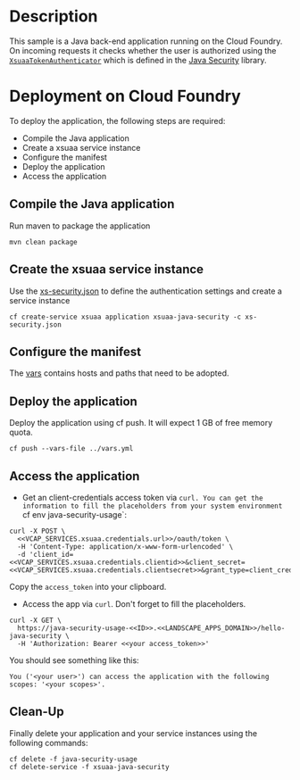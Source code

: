 # Description
This sample is a Java back-end application running on the Cloud Foundry. On incoming requests it checks whether the user is authorized using the 
[`XsuaaTokenAuthenticator`](src/main/java/com/sap/cloud/security/servlet/XsuaaTokenAuthenticator.java) which is defined in the [Java Security](../../java-security/) library.

# Deployment on Cloud Foundry
To deploy the application, the following steps are required:
- Compile the Java application
- Create a xsuaa service instance
- Configure the manifest
- Deploy the application
- Access the application

## Compile the Java application
Run maven to package the application
```shell
mvn clean package
```

## Create the xsuaa service instance
Use the [xs-security.json](./xs-security.json) to define the authentication settings and create a service instance
```shell
cf create-service xsuaa application xsuaa-java-security -c xs-security.json
```

## Configure the manifest
The [vars](../vars.yml) contains hosts and paths that need to be adopted.

## Deploy the application
Deploy the application using cf push. It will expect 1 GB of free memory quota.

```shell
cf push --vars-file ../vars.yml
```

## Access the application
- Get an client-credentials access token via `curl. You can get the information to fill the placeholders from your system environment `cf env java-security-usage`:

```
curl -X POST \
  <<VCAP_SERVICES.xsuaa.credentials.url>>/oauth/token \
  -H 'Content-Type: application/x-www-form-urlencoded' \
  -d 'client_id=<<VCAP_SERVICES.xsuaa.credentials.clientid>>&client_secret=<<VCAP_SERVICES.xsuaa.credentials.clientsecret>>&grant_type=client_credentials'
```

Copy the `access_token` into your clipboard.

- Access the app via `curl`. Don't forget to fill the placeholders.
```
curl -X GET \
  https://java-security-usage-<<ID>>.<<LANDSCAPE_APPS_DOMAIN>>/hello-java-security \
  -H 'Authorization: Bearer <<your access_token>>'
```

You should see something like this:
```
You ('<your user>') can access the application with the following scopes: '<your scopes>'.
```

## Clean-Up
Finally delete your application and your service instances using the following commands:
```
cf delete -f java-security-usage
cf delete-service -f xsuaa-java-security
```
